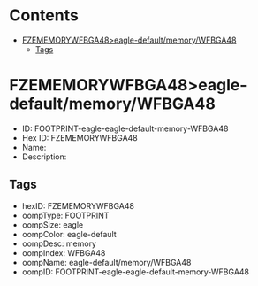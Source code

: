 



Contents
========

* [FZEMEMORYWFBGA48>eagle-default/memory/WFBGA48](#fzememorywfbga48eagle-defaultmemorywfbga48)
	* [Tags](#tags)

# FZEMEMORYWFBGA48>eagle-default/memory/WFBGA48

- ID: FOOTPRINT-eagle-eagle-default-memory-WFBGA48
- Hex ID: FZEMEMORYWFBGA48
- Name: 
- Description: 

## Tags

- hexID: FZEMEMORYWFBGA48
- oompType: FOOTPRINT
- oompSize: eagle
- oompColor: eagle-default
- oompDesc: memory
- oompIndex: WFBGA48
- oompName: eagle-default/memory/WFBGA48
- oompID: FOOTPRINT-eagle-eagle-default-memory-WFBGA48
